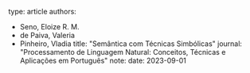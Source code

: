 type: article
authors:
  - Seno, Eloize R. M.
  - de Paiva, Valeria
  - Pinheiro, Vladia
title: "Semântica com Técnicas Simbólicas"
journal: "Processamento de Linguagem Natural: Conceitos, Técnicas e Aplicações em Português"
note:
date: 2023-09-01

  

